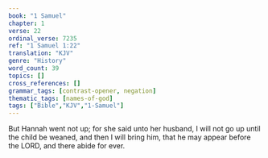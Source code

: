 ```yaml
---
book: "1 Samuel"
chapter: 1
verse: 22
ordinal_verse: 7235
ref: "1 Samuel 1:22"
translation: "KJV"
genre: "History"
word_count: 39
topics: []
cross_references: []
grammar_tags: [contrast-opener, negation]
thematic_tags: [names-of-god]
tags: ["Bible","KJV","1-Samuel"]
---
```

But Hannah went not up; for she said unto her husband, I will not go up until the child be weaned, and then I will bring him, that he may appear before the LORD, and there abide for ever.
